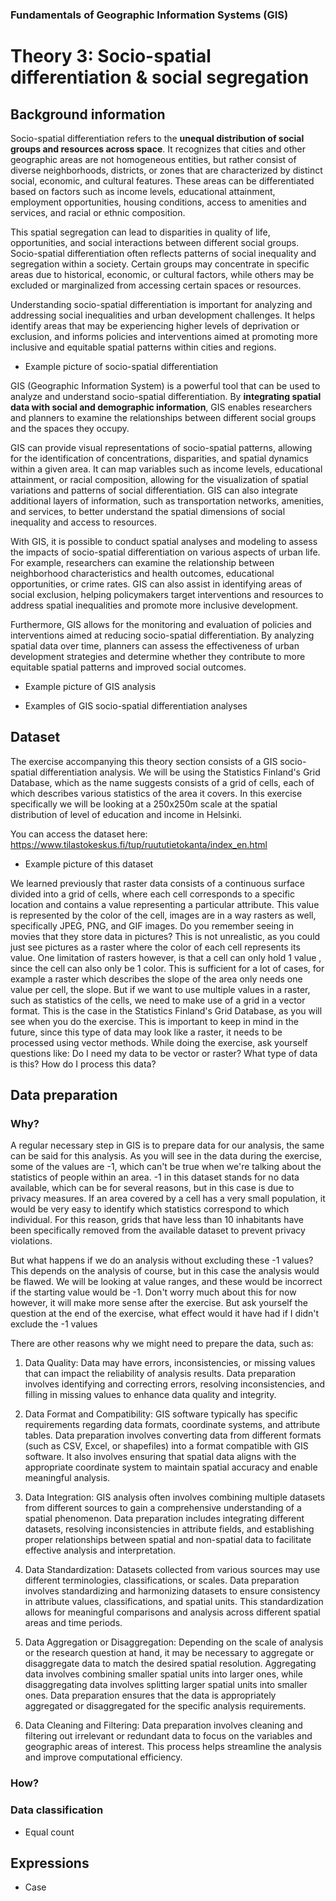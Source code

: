 ### Fundamentals of Geographic Information Systems (GIS)

# Theory 3: Socio-spatial differentiation & social segregation

## Background information
Socio-spatial differentiation refers to the **unequal distribution of social groups and resources across space**. It recognizes that cities and other geographic areas are not homogeneous entities, but rather consist of diverse neighborhoods, districts, or zones that are characterized by distinct social, economic, and cultural features. These areas can be differentiated based on factors such as income levels, educational attainment, employment opportunities, housing conditions, access to amenities and services, and racial or ethnic composition.

This spatial segregation can lead to disparities in quality of life, opportunities, and social interactions between different social groups. Socio-spatial differentiation often reflects patterns of social inequality and segregation within a society. Certain groups may concentrate in specific areas due to historical, economic, or cultural factors, while others may be excluded or marginalized from accessing certain spaces or resources.

Understanding socio-spatial differentiation is important for analyzing and addressing social inequalities and urban development challenges. It helps identify areas that may be experiencing higher levels of deprivation or exclusion, and informs policies and interventions aimed at promoting more inclusive and equitable spatial patterns within cities and regions.

- Example picture of socio-spatial differentiation

GIS (Geographic Information System) is a powerful tool that can be used to analyze and understand socio-spatial differentiation. By **integrating spatial data with social and demographic information**, GIS enables researchers and planners to examine the relationships between different social groups and the spaces they occupy.

GIS can provide visual representations of socio-spatial patterns, allowing for the identification of concentrations, disparities, and spatial dynamics within a given area. It can map variables such as income levels, educational attainment, or racial composition, allowing for the visualization of spatial variations and patterns of social differentiation. GIS can also integrate additional layers of information, such as transportation networks, amenities, and services, to better understand the spatial dimensions of social inequality and access to resources.

With GIS, it is possible to conduct spatial analyses and modeling to assess the impacts of socio-spatial differentiation on various aspects of urban life. For example, researchers can examine the relationship between neighborhood characteristics and health outcomes, educational opportunities, or crime rates. GIS can also assist in identifying areas of social exclusion, helping policymakers target interventions and resources to address spatial inequalities and promote more inclusive development.

Furthermore, GIS allows for the monitoring and evaluation of policies and interventions aimed at reducing socio-spatial differentiation. By analyzing spatial data over time, planners can assess the effectiveness of urban development strategies and determine whether they contribute to more equitable spatial patterns and improved social outcomes.

- Example picture of GIS analysis

- Examples of GIS socio-spatial differentiation analyses

## Dataset
The exercise accompanying this theory section consists of a GIS socio-spatial differentiation analysis. We will be using the Statistics Finland's Grid Database, which as the name suggests consists of a grid of cells, each of which describes various statistics of the area it covers. In this exercise specifically we will be looking at a 250x250m scale at the spatial distribution of level of education and income in Helsinki. 

You can access the dataset here: https://www.tilastokeskus.fi/tup/ruututietokanta/index_en.html

- Example picture of this dataset

We learned previously that raster data consists of a continuous surface divided into a grid of cells, where each cell corresponds to a specific location and contains a value representing a particular attribute. This value is represented by the color of the cell, images are in a way rasters as well, specifically JPEG, PNG, and GIF images. Do you remember seeing in movies that they store data in pictures? This is not unrealistic, as you could just see pictures as a raster where the color of each cell represents its value. One limitation of rasters however, is that a cell can only hold 1 value , since the cell can also only be 1 color. This is sufficient for a lot of cases, for example a raster which describes the slope of the area only needs one value per cell, the slope. But if we want to use multiple values in a raster, such as statistics of the cells, we need to make use of a grid in a vector format. This is the case in the Statistics Finland's Grid Database, as you will see when you do the exercise. This is important to keep in mind in the future, since this type of data may look like a raster, it needs to be processed using vector methods. While doing the exercise, ask yourself questions like: Do I need my data to be vector or raster? What type of data is this? How do I process this data? 

## Data preparation

### Why?
A regular necessary step in GIS is to prepare data for our analysis, the same can be said for this analysis. As you will see in the data during the exercise, some of the values are -1, which can't be true when we're talking about the statistics of people within an area. -1 in this dataset stands for no data available, which can be for several reasons, but in this case is due to privacy measures. If an area covered by a cell has a very small population, it would be very easy to identify which statistics correspond to which individual. For this reason, grids that have less than 10 inhabitants have been specifically removed from the available dataset to prevent privacy violations. 

But what happens if we do an analysis without excluding these -1 values? This depends on the analysis of course, but in this case the analysis would be flawed. We will be looking at value ranges, and these would be incorrect if the starting value would be -1. Don't worry much about this for now however, it will make more sense after the exercise.  But ask yourself the question at the end of the exercise, what effect would it have had if I didn't exclude the -1 values

There are other reasons why we might need to prepare the data, such as: 

1.  Data Quality: Data may have errors, inconsistencies, or missing values that can impact the reliability of analysis results. Data preparation involves identifying and correcting errors, resolving inconsistencies, and filling in missing values to enhance data quality and integrity.
    
2.  Data Format and Compatibility: GIS software typically has specific requirements regarding data formats, coordinate systems, and attribute tables. Data preparation involves converting data from different formats (such as CSV, Excel, or shapefiles) into a format compatible with GIS software. It also involves ensuring that spatial data aligns with the appropriate coordinate system to maintain spatial accuracy and enable meaningful analysis.
    
3.  Data Integration: GIS analysis often involves combining multiple datasets from different sources to gain a comprehensive understanding of a spatial phenomenon. Data preparation includes integrating different datasets, resolving inconsistencies in attribute fields, and establishing proper relationships between spatial and non-spatial data to facilitate effective analysis and interpretation.
    
4.  Data Standardization: Datasets collected from various sources may use different terminologies, classifications, or scales. Data preparation involves standardizing and harmonizing datasets to ensure consistency in attribute values, classifications, and spatial units. This standardization allows for meaningful comparisons and analysis across different spatial areas and time periods.
    
5.  Data Aggregation or Disaggregation: Depending on the scale of analysis or the research question at hand, it may be necessary to aggregate or disaggregate data to match the desired spatial resolution. Aggregating data involves combining smaller spatial units into larger ones, while disaggregating data involves splitting larger spatial units into smaller ones. Data preparation ensures that the data is appropriately aggregated or disaggregated for the specific analysis requirements.
    
6.  Data Cleaning and Filtering: Data preparation involves cleaning and filtering out irrelevant or redundant data to focus on the variables and geographic areas of interest. This process helps streamline the analysis and improve computational efficiency.

### How? 

### Data classification 
- Equal count

## Expressions
- Case



<!--stackedit_data:
eyJkaXNjdXNzaW9ucyI6eyJUSm5Lc3l5V01vRlFneHl0Ijp7In
N0YXJ0IjoxNTA0LCJlbmQiOjE1MTksInRleHQiOiJFeGFtcGxl
IHBpY3R1cmUifSwiNXNSZ3c2RE5QZmJCSWNmaSI6eyJzdGFydC
I6MzI5NCwiZW5kIjozMzI3LCJ0ZXh0IjoiLSBFeGFtcGxlIHBp
Y3R1cmUgb2YgR0lTIGFuYWx5c2lzIn0sIndZT2pWYlBHQVZuS2
VldXEiOnsic3RhcnQiOjM5MjMsImVuZCI6Mzk1NiwidGV4dCI6
Ii0gRXhhbXBsZSBwaWN0dXJlIG9mIHRoaXMgZGF0YXNldCJ9LC
J4dTVKYTlteDhUVkNxT0tJIjp7InN0YXJ0IjozOTU4LCJlbmQi
OjUyNzAsInRleHQiOiJXZSBsZWFybmVkIHByZXZpb3VzbHkgdG
hhdCByYXN0ZXIgZGF0YSBjb25zaXN0cyBvZiBhIGNvbnRpbnVv
dXMgc3VyZmFjZSBkaXZpZGVk4oCmIn0sIkpMMDhaTzltZDFndn
RtNTUiOnsic3RhcnQiOjM4MjYsImVuZCI6MzkyMSwidGV4dCI6
IllvdSBjYW4gYWNjZXNzIHRoZSBkYXRhc2V0IGhlcmU6IGh0dH
BzOi8vd3d3LnRpbGFzdG9rZXNrdXMuZmkvdHVwL3J1dXR1dGll
dG9rYW7igKYifSwiY0pneGp2WklBMnI3WUJzbCI6eyJzdGFydC
I6MzMyOSwiZW5kIjozMzg1LCJ0ZXh0IjoiLSBFeGFtcGxlcyBv
ZiBHSVMgc29jaW8tc3BhdGlhbCBkaWZmZXJlbnRpYXRpb24gYW
5hbHlzZXMifX0sImNvbW1lbnRzIjp7ImZVTlVwUUNhazNGQ2s1
WjciOnsiZGlzY3Vzc2lvbklkIjoiVEpuS3N5eVdNb0ZRZ3h5dC
IsInN1YiI6ImdoOjQwMzA0Nzg4IiwidGV4dCI6IkFkZCBwaWN0
dXJlIiwiY3JlYXRlZCI6MTY4NjYzNjU0NjQyMn0sImZMQ0hmcz
BWZHd4MXFEVVciOnsiZGlzY3Vzc2lvbklkIjoiNXNSZ3c2RE5Q
ZmJCSWNmaSIsInN1YiI6ImdoOjQwMzA0Nzg4IiwidGV4dCI6Ik
FkZCBwaWN0dXJlIiwiY3JlYXRlZCI6MTY4NjYzNjc3MjU5MH0s
Ik9WZUNQbk9VWGRJcU1PWGciOnsiZGlzY3Vzc2lvbklkIjoid1
lPalZiUEdBVm5LZWV1cSIsInN1YiI6ImdoOjQwMzA0Nzg4Iiwi
dGV4dCI6IkFkZCBwaWN0dXJlIiwiY3JlYXRlZCI6MTY4NjYzOD
I1NzY4OH0sIlU5a3h4eVBRMTZQUTVWd3ciOnsiZGlzY3Vzc2lv
bklkIjoieHU1SmE5bXg4VFZDcU9LSSIsInN1YiI6ImdoOjQwMz
A0Nzg4IiwidGV4dCI6IkNoZWNrIGZvciBhY2N1cmFjeSIsImNy
ZWF0ZWQiOjE2ODY2MzgyNjU2MDF9LCJGazFpRjk1bTcyYjBiYk
NsIjp7ImRpc2N1c3Npb25JZCI6IkpMMDhaTzltZDFndnRtNTUi
LCJzdWIiOiJnaDo0MDMwNDc4OCIsInRleHQiOiJDaGVjayBpZi
BvcGVuIiwiY3JlYXRlZCI6MTY4NjYzODQzMzkyMX0sIlpaT0JT
QUpEWGhtdk9pREUiOnsiZGlzY3Vzc2lvbklkIjoiY0pneGp2Wk
lBMnI3WUJzbCIsInN1YiI6ImdoOjQwMzA0Nzg4IiwidGV4dCI6
IkFkZCBsaW5rcyIsImNyZWF0ZWQiOjE2ODY2MzkzMzE1NzR9fS
wiaGlzdG9yeSI6WzIyNzAyNTkwNywtMTc1NDg1MTczLDEzMzIz
NzQ5NDgsLTE3MDUyNTg5MjcsLTE1NDM1MDUwMTVdfQ==
-->